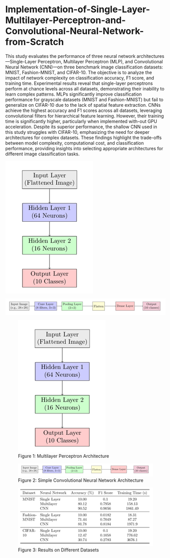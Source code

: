 # Implementation-of-Single-Layer-Multilayer-Perceptron-and-Convolutional-Neural-Network-from-Scratch

This study evaluates the performance of three neural network architectures—Single-Layer Perceptron, Multilayer Perceptron (MLP), and Convolutional Neural Network (CNN)—on three benchmark image classification datasets: MNIST, Fashion-MNIST, and CIFAR-10. The objective is to analyze the impact of network complexity on classification accuracy, F1 score, and training time. Experimental results reveal that single-layer perceptrons perform at chance levels across all datasets, demonstrating their inability to learn complex patterns. MLPs significantly improve classification performance for grayscale datasets (MNIST and Fashion-MNIST) but fail to generalize on CIFAR-10 due to the lack of spatial feature extraction. CNNs achieve the highest accuracy and F1 scores across all datasets, leveraging convolutional filters for hierarchical feature learning. However, their training time is significantly higher, particularly when implemented with-out GPU acceleration. Despite its superior performance, the shallow CNN used in this study struggles with CIFAR-10, emphasizing the need for deeper architectures for complex datasets. These findings highlight the trade-offs between model complexity, computational cost, and classification performance, providing insights into selecting appropriate architectures for different image classification tasks.

![MultiLayer Perceptron Architecture](https://github.com/S-Mehran/Implementation-of-Single-Layer-Multilayer-Perceptron-and-Convolutional-Neural-Network-from-Scratch/blob/5166a1d50a2727e342cc33c545f09e490a85cbec/Multilayer%20Perceptron%20Architecture.png)

![CNN architecture(Simple Implementation)](https://github.com/S-Mehran/Implementation-of-Single-Layer-Multilayer-Perceptron-and-Convolutional-Neural-Network-from-Scratch/blob/c742d58d14016d1b74cfb0d615627de2bd9924df/CNN%20simple%20architecture.png)

<figure>
    <img src="https://github.com/S-Mehran/Implementation-of-Single-Layer-Multilayer-Perceptron-and-Convolutional-Neural-Network-from-Scratch/blob/5166a1d50a2727e342cc33c545f09e490a85cbec/Multilayer%20Perceptron%20Architecture.png">
    <figcaption>Figure 1: Multilayer Perceptron Architecture</figcaption>
</figure>

<figure>
    <img src="https://github.com/S-Mehran/Implementation-of-Single-Layer-Multilayer-Perceptron-and-Convolutional-Neural-Network-from-Scratch/blob/c742d58d14016d1b74cfb0d615627de2bd9924df/CNN%20simple%20architecture.png">
    <figcaption>Figure 2: Simple Convolutional Neural Network Architecture</figcaption>
</figure>


<figure>
    <img src="https://github.com/S-Mehran/Implementation-of-Single-Layer-Multilayer-Perceptron-and-Convolutional-Neural-Network-from-Scratch/blob/d74e97cfc75796831b090b2eac38e402dfb994b2/Results.png">
    <figcaption>Figure 3: Results on Different Datasets</figcaption>
</figure>
